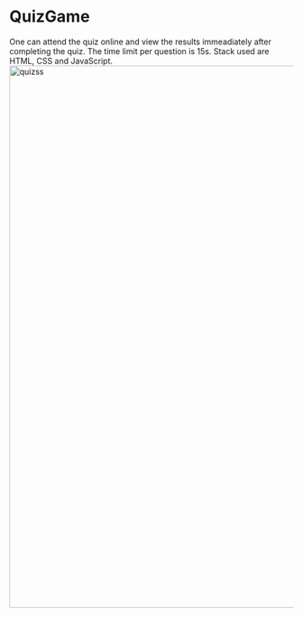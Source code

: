 # QuizGame
One can attend the quiz online and view the results immeadiately after completing the quiz. 
The time limit per question is 15s.
Stack used are HTML, CSS and JavaScript.
<img width="960" alt="quizss" src="https://github.com/likithagithub/QuizGame/assets/99140002/f564ad52-0163-4791-a58c-61ad2f34e4ec">
